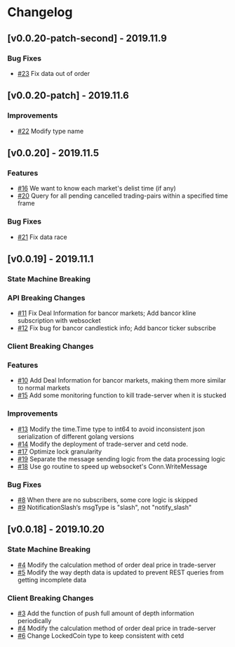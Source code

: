<!--
Guiding Principles:

Changelogs are for humans, not machines.
There should be an entry for every single version.
The same types of changes should be grouped.
Versions and sections should be linkable.
The latest version comes first.
The release date of each version is displayed.
Mention whether you follow Semantic Versioning.

Usage:

Change log entries are to be added to the Unreleased section under the
appropriate stanza (see below). Each entry should ideally include a tag and
the Github issue reference in the following format:

* (<tag>) \#<issue-number> message

The issue numbers will later be link-ified during the release process so you do
not have to worry about including a link manually, but you can if you wish.

Types of changes (Stanzas):

"Features" for new features.
"Improvements" for changes in existing functionality.
"Deprecated" for soon-to-be removed features.
"Bug Fixes" for any bug fixes.
"Client Breaking" for breaking CLI commands and REST routes used by end-users.
"API Breaking" for breaking exported APIs used by developers building on SDK.
"State Machine Breaking" for any changes that result in a different AppState given same genesisState and txList.

Ref: https://keepachangelog.com/en/1.0.0/
-->

# Changelog

## [v0.0.20-patch-second]  - 2019.11.9

### Bug Fixes

*   [#23](https://github.com/coinexchain/trade-server/issues/23) Fix data out of order

## [v0.0.20-patch]  - 2019.11.6

### Improvements
*   [#22](https://github.com/coinexchain/trade-server/issues/22) Modify type name

## [v0.0.20] - 2019.11.5

### Features

*   [#16](https://github.com/coinexchain/trade-server/issues/16) We want to know each market's delist time (if any)
*   [#20](https://github.com/coinexchain/trade-server/issues/20) Query for all pending cancelled trading-pairs within a specified time frame 

### Bug Fixes

*   [#21](https://github.com/coinexchain/trade-server/issues/21) Fix data race 

## [v0.0.19] - 2019.11.1

### State Machine Breaking

### API Breaking Changes

*   [#11](https://github.com/coinexchain/trade-server/issues/11) Fix Deal Information for bancor markets; Add bancor kline subscription with websocket
*   [#12](https://github.com/coinexchain/trade-server/issues/12) Fix bug for bancor candlestick info; Add bancor ticker subscribe

### Client Breaking Changes


### Features

*   [#10](https://github.com/coinexchain/trade-server/issues/10) Add Deal Information for bancor markets, making them more similar to normal markets
*   [#15](https://github.com/coinexchain/trade-server/issues/15) Add some monitoring function to kill trade-server when it is stucked 

### Improvements

*   [#13](https://github.com/coinexchain/trade-server/issues/13) Modify the time.Time type to int64 to avoid inconsistent json serialization of different golang versions
*   [#14](https://github.com/coinexchain/trade-server/issues/14) Modify the deployment of trade-server and cetd node.
*   [#17](https://github.com/coinexchain/trade-server/issues/17) Optimize lock granularity
*   [#19](https://github.com/coinexchain/trade-server/issues/19) Separate the message sending logic from the data processing logic
*   [#18](https://github.com/coinexchain/trade-server/issues/18) Use go routine to speed up websocket's Conn.WriteMessage 

### Bug Fixes

*   [#8](https://github.com/coinexchain/trade-server/issues/8) When there are no subscribers, some core logic is skipped
*   [#9](https://github.com/coinexchain/trade-server/issues/9) NotificationSlash‘s msgType is "slash", not "notify_slash"

## [v0.0.18] - 2019.10.20 

### State Machine Breaking

*   [#4](https://github.com/coinexchain/trade-server/issues/4) Modify the calculation method of order deal price in trade-server   
*   [#5](https://github.com/coinexchain/trade-server/issues/5) Modify the way depth data is updated to prevent REST queries from getting incomplete data

### Client Breaking Changes
*   [#3](https://github.com/coinexchain/trade-server/issues/3) Add the function of push full amount of depth information periodically
*   [#4](https://github.com/coinexchain/trade-server/issues/4) Modify the calculation method of order deal price in trade-server
*   [#6](https://github.com/coinexchain/trade-server/issues/6) Change LockedCoin type to keep consistent with cetd

